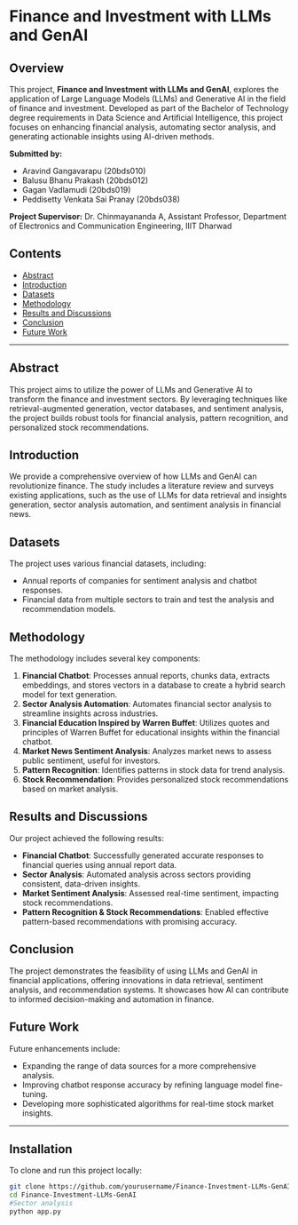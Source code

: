 # Finance and Investment with LLMs and GenAI

## Overview
This project, **Finance and Investment with LLMs and GenAI**, explores the application of Large Language Models (LLMs) and Generative AI in the field of finance and investment. Developed as part of the Bachelor of Technology degree requirements in Data Science and Artificial Intelligence, this project focuses on enhancing financial analysis, automating sector analysis, and generating actionable insights using AI-driven methods.

**Submitted by:**
- Aravind Gangavarapu (20bds010)
- Balusu Bhanu Prakash (20bds012)
- Gagan Vadlamudi (20bds019)
- Peddisetty Venkata Sai Pranay (20bds038)

**Project Supervisor:** Dr. Chinmayananda A, Assistant Professor, Department of Electronics and Communication Engineering, IIIT Dharwad

## Contents
- [Abstract](#abstract)
- [Introduction](#introduction)
- [Datasets](#datasets)
- [Methodology](#methodology)
- [Results and Discussions](#results-and-discussions)
- [Conclusion](#conclusion)
- [Future Work](#future-work)

---

## Abstract
This project aims to utilize the power of LLMs and Generative AI to transform the finance and investment sectors. By leveraging techniques like retrieval-augmented generation, vector databases, and sentiment analysis, the project builds robust tools for financial analysis, pattern recognition, and personalized stock recommendations.

## Introduction
We provide a comprehensive overview of how LLMs and GenAI can revolutionize finance. The study includes a literature review and surveys existing applications, such as the use of LLMs for data retrieval and insights generation, sector analysis automation, and sentiment analysis in financial news.

## Datasets
The project uses various financial datasets, including:
- Annual reports of companies for sentiment analysis and chatbot responses.
- Financial data from multiple sectors to train and test the analysis and recommendation models.

## Methodology
The methodology includes several key components:
1. **Financial Chatbot**: Processes annual reports, chunks data, extracts embeddings, and stores vectors in a database to create a hybrid search model for text generation.
2. **Sector Analysis Automation**: Automates financial sector analysis to streamline insights across industries.
3. **Financial Education Inspired by Warren Buffet**: Utilizes quotes and principles of Warren Buffet for educational insights within the financial chatbot.
4. **Market News Sentiment Analysis**: Analyzes market news to assess public sentiment, useful for investors.
5. **Pattern Recognition**: Identifies patterns in stock data for trend analysis.
6. **Stock Recommendation**: Provides personalized stock recommendations based on market analysis.

## Results and Discussions
Our project achieved the following results:
- **Financial Chatbot**: Successfully generated accurate responses to financial queries using annual report data.
- **Sector Analysis**: Automated analysis across sectors providing consistent, data-driven insights.
- **Market Sentiment Analysis**: Assessed real-time sentiment, impacting stock recommendations.
- **Pattern Recognition & Stock Recommendations**: Enabled effective pattern-based recommendations with promising accuracy.

## Conclusion
The project demonstrates the feasibility of using LLMs and GenAI in financial applications, offering innovations in data retrieval, sentiment analysis, and recommendation systems. It showcases how AI can contribute to informed decision-making and automation in finance.

## Future Work
Future enhancements include:
- Expanding the range of data sources for a more comprehensive analysis.
- Improving chatbot response accuracy by refining language model fine-tuning.
- Developing more sophisticated algorithms for real-time stock market insights.

---

## Installation
To clone and run this project locally:

```bash
git clone https://github.com/yourusername/Finance-Investment-LLMs-GenAI.git
cd Finance-Investment-LLMs-GenAI
#Sector analysis
python app.py
